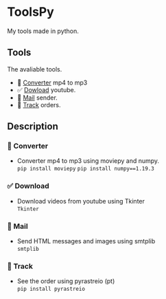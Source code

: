 # ToolsPy
My tools made in python.

## Tools
The avaliable tools.
- 🎵 <a href="https://github.com/vLeeH/ToolsPy/blob/main/Converter/converter.py">Converter</a> mp4 to mp3 
- ✅ <a href="https://github.com/vLeeH/ToolsPy/blob/main/Download/download.pyw">Dowload</a> youtube. 
- 📧 <a href="https://github.com/vLeeH/ToolsPy/blob/main/Mail/mail.py">Mail</a> sender.
- 🎯 <a href="https://github.com/vLeeH/ToolsPy/blob/main/Track/track.py">Track</a> orders.

## Description 

### 🎵 Converter
- Converter mp4 to mp3 using moviepy and numpy. <br>
`pip install moviepy` `pip install numpy==1.19.3`

### ✅ Download
- Download videos from youtube using Tkinter <br>
`Tkinter`

### 📧 Mail 
- Send HTML messages and images using smtplib <br>
`smtplib`

### 🎯 Track 
- See the order using pyrastreio (pt) <br>
`pip install pyrastreio`

